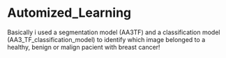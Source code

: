 # Automized_Learning
Basically i used a segmentation model (AA3TF) and a classification model (AA3_TF_classification_model) to identify which image belonged to a healthy, benign or malign pacient with breast cancer!
